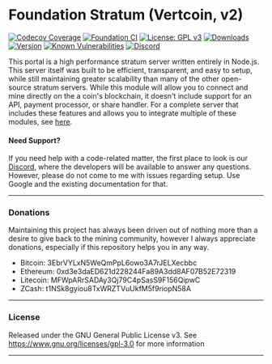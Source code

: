 # Foundation Stratum (Vertcoin, v2)

[![Codecov Coverage](https://img.shields.io/codecov/c/github/blinkhash/foundation-v2-vertcoin.svg?style=flat-square)](https://codecov.io/gh/blinkhash/foundation-v2-vertcoin/)
[![Foundation CI](https://github.com/blinkhash/foundation-v2-vertcoin/actions/workflows/build.yml/badge.svg?branch=master)](https://github.com/blinkhash/foundation-v2-vertcoin/actions/workflows/build.yml)
[![License: GPL v3](https://img.shields.io/badge/License-GPLv3-blue.svg)](https://www.gnu.org/licenses/gpl-3.0)
[![Downloads](https://img.shields.io/npm/dm/foundation-v2-vertcoin.svg)](https://www.npmjs.com/package/foundation-v2-vertcoin)
[![Version](https://img.shields.io/npm/v/foundation-v2-vertcoin.svg)](https://www.npmjs.com/package/foundation-v2-vertcoin)
[![Known Vulnerabilities](https://snyk.io/test/npm/foundation-v2-vertcoin/badge.svg)](https://snyk.io/test/npm/foundation-v2-vertcoin)
[![Discord](https://img.shields.io/discord/738590795384356904)](https://discord.gg/rNjez6VgNF)

This portal is a high performance stratum server written entirely in Node.js. This server itself was built to be efficient, transparent, and easy to setup, while still maintaining greater scalability than many of the other open-source stratum servers. While this module will allow you to connect and mine directly on the a coin's blockchain, it doesn't include support for an API, payment processor, or share handler. For a complete server that includes these features and allows you to integrate multiple of these modules, see [here](https://github.com/blinkhash/foundation-v2-server).

#### Need Support?

If you need help with a code-related matter, the first place to look is our [Discord](https://discord.gg/rNjez6VgNF), where the developers will be available to answer any questions. However, please do not come to me with issues regarding setup. Use Google and the existing documentation for that.

---

### Donations

Maintaining this project has always been driven out of nothing more than a desire to give back to the mining community, however I always appreciate donations, especially if this repository helps you in any way.

- Bitcoin: 3EbrVYLxN5WeQmPpL6owo3A7rJELXecbbc
- Ethereum: 0xd3e3daED621d228244Fa89A3dd8AF07B52E72319
- Litecoin: MFWpARrSADAy3Qj79C4pSasS9F156QipwC
- ZCash: t1NSk8gyiou8TxWRZTVuUkfM5f9riopN58A

---

### License

Released under the GNU General Public License v3. See https://www.gnu.org/licenses/gpl-3.0 for more information

---
